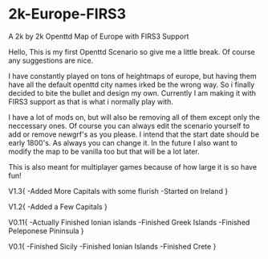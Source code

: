 # 2k-Europe-FIRS3
A 2k by 2k Openttd Map of Europe with FIRS3 Support

Hello, This is my first Openttd Scenario so give me a little break. Of course any suggestions are nice.

I have constantly played on tons of heightmaps of europe, but having them have all the default openttd city names irked be the wrong way. So i finally decided to bite the bullet and design my own. Currently I am making it with FIRS3 support as that is what i normally play with. 

I have a lot of mods on, but will also be removing all of them except only the neccessary ones. Of course you can always edit the scenario yourself to add or remove newgrf's as you please. I intend that the start date should be early 1800's. As always you can change it. In the future I also want to modify the map to be vanilla too but that will be a lot later.

This is also meant for multiplayer games because of how large it is so have fun!

V1.3{
-Added More Capitals with some flurish
-Started on Ireland
}

V1.2{
-Added a Few Capitals
}

V0.11{
-Actually Finished Ionian islands
-Finished Greek Islands
-Finished Peleponese Pininsula
}

V0.1{
-Finished Sicily
-Finished Ionian Islands
-Finished Crete
}
